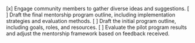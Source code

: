[x] Engage community members to gather diverse ideas and suggestions.
[ ] Draft the final mentorship program outline, including implementation strategies and evaluation methods.
[ ] Draft the initial program outline, including goals, roles, and resources.
[ ] Evaluate the pilot program results and adjust the mentorship framework based on feedback received.